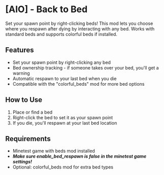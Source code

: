 # [AIO] - Back to Bed

Set your spawn point by right-clicking beds! This mod lets you choose where you respawn after dying by interacting with any bed. Works with standard beds and supports colorful beds if installed.

## Features
- Set your spawn point by right-clicking any bed
- Bed ownership tracking - if someone takes over your bed, you'll get a warning
- Automatic respawn to your last bed when you die
- Compatible with the "colorful_beds" mod for more bed options

## How to Use
1. Place or find a bed
2. Right-click the bed to set it as your spawn point
3. If you die, you'll respawn at your last bed location

## Requirements
- Minetest game with beds mod installed
- ***Make sure enable_bed_respawn is false in the minetest game settings!***
- Optional: colorful_beds mod for extra bed types

